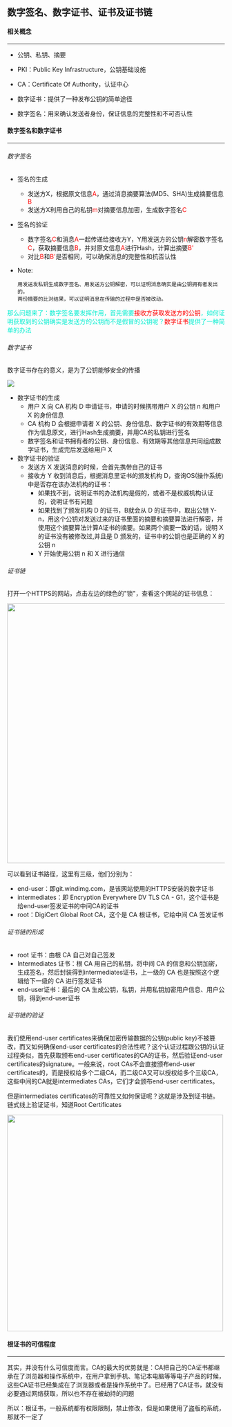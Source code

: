 ## 数字签名、数字证书、证书及证书链





#### 相关概念

-----

- 公钥、私钥、摘要

- PKI：Public Key Infrastructure，公钥基础设施

- CA：Certificate Of Authority，认证中心

- 数字证书：提供了一种发布公钥的简单途径

- 数字签名：用来确认发送者身份，保证信息的完整性和不可否认性

  

#### 数字签名和数字证书

----

###### 数字签名

- 签名的生成

  - 发送方X，根据原文信息<font color=red>A</font>，通过消息摘要算法(MD5、SHA)生成摘要信息<font color=red>B</font>
  - 发送方X利用自己的私钥<font color=red>m</font>对摘要信息加密，生成数字签名<font color=red>C</font>

- 签名的验证

  - 数字签名<font color=red>C</font>和消息<font color=red>A</font>一起传递给接收方Y，Y用发送方的公钥<font color=red>n</font>解密数字签名<font color=red>C</font>，获取摘要信息<font color=red>B</font>，并对原文信息<font color=red>A</font>进行Hash，计算出摘要<font color=red>B'</font>
  - 对比<font color=red>B</font>和<font color=red>B'</font>是否相同，可以确保消息的完整性和抗否认性

- Note:

  ```
  用发送发私钥生成数字签名、用发送方公钥解密，可以证明消息确实是由公钥拥有者发出的。
  两份摘要的比对结果，可以证明消息在传输的过程中是否被改动。
  ```


<font color=greed>那么问题来了：数字签名要发挥作用，首先需要<font color=red>接收方获取发送方的公钥</font>，如何证明获取到的公钥确实是发送方的公钥而不是假冒的公钥呢？<font color=red>数字证书</font>提供了一种简单的办法</font>



###### 数字证书

数字证书存在的意义，是为了公钥能够安全的传播

<img src="../pic/11578322138.jpg">

- 数字证书的生成
  - 用户 X 向 CA 机构 D 申请证书，申请的时候携带用户 X 的公钥 n 和用户 X 的身份信息
  - CA 机构 D 会根据申请者 X 的公钥、身份信息、数字证书的有效期等信息作为信息原文，进行Hash生成摘要，并用CA的私钥进行签名
  - 数字签名和证书拥有者的公钥、身份信息、有效期等其他信息共同组成数字证书，生成完后发送给用户 X
- 数字证书的验证
  - 发送方 X 发送消息的时候，会首先携带自己的证书
  - 接收方 Y 收到消息后，根据消息里证书的颁发机构 D，查询OS(操作系统)中是否存在该办法机构的证书：
    - 如果找不到，说明证书的办法机构是假的，或者不是权威机构认证的，说明证书有问题
    - 如果找到了颁发机构 D 的证书，B就会从 D 的证书中，取出公钥 Y-n，用这个公钥对发送过来的证书里面的摘要和摘要算法进行解密，并使用这个摘要算法计算A证书的摘要。如果两个摘要一致的话，说明 X 的证书没有被修改过,并且是 D 颁发的，证书中的公钥也是正确的 X 的公钥 n
    - Y 开始使用公钥 n 和 X 进行通信



###### 证书链

打开一个HTTPS的网站，点击左边的绿色的"锁"，查看这个网站的证书信息：

<img src="../pic/21578325109.jpg" width=600>

可以看到证书路径，这里有三级，他们分别为：

- end-user：即git.windimg.com，是该网站使用的HTTPS安装的数字证书
- intermediates：即 Encryption Everywhere DV TLS CA - G1，这个证书是给end-user签发证书的中间CA的证书
- root：DigiCert Global Root CA，这个是 CA 根证书，它给中间 CA 签发证书



###### 证书链的形成

- root 证书：由根 CA 自己对自己签发
- Intermediates 证书：根 CA 用自己的私钥，将中间 CA 的信息和公钥加密，生成签名，然后封装得到intermediates证书，上一级的 CA 也是按照这个逻辑给下一级的 CA 进行签发证书
- end-user证书：最后的 CA 生成公钥，私钥，并用私钥加密用户信息、用户公钥，得到end-user证书



###### 证书链的验证

我们使用end-user certificates来确保加密传输数据的公钥(public key)不被篡改，而又如何确保end-user certificates的合法性呢？这个认证过程跟公钥的认证过程类似，首先获取颁布end-user certificates的CA的证书，然后验证end-user certificates的signature。一般来说，root CAs不会直接颁布end-user certificates的，而是授权给多个二级CA，而二级CA又可以授权给多个三级CA，这些中间的CA就是intermediates CAs，它们才会颁布end-user certificates。

但是intermediates certificates的可靠性又如何保证呢？这就是涉及到证书链。链式线上验证证书，知道Root Certificates

<img src="../pic/31578326323.jpg" width=500>



#### 根证书的可信程度

------

其实，并没有什么可信度而言。CA的最大的优势就是：CA把自己的CA证书都继承在了浏览器和操作系统中，在用户拿到手机、笔记本电脑等等电子产品的时候，这些CA证书已经集成在了浏览器或者是操作系统中了。已经用了CA证书，就没有必要通过网络获取，所以也不存在被劫持的问题

所以：根证书，一般系统都有权限限制，禁止修改，但是如果使用了盗版的系统，那就不一定了

